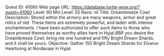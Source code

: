 Quest ID: 41060
Web page URL: https://database.turtle-wow.org/?quest=41060
Level: 60
Min Level: 55
Race: nil
Title: Dreambreeze Cowl
Description: Stored within the armory are many weapons, armor and great relics of old. These items are extremely powerful, and laden with intense enchantments. I have been authorized to offer such items to those who have proved themselves as worthy allies here in Hyjal.$B$BIf you desire the Dreambreeze Cowl, bring me one hundred and fifty Bright Dream Shards, and it shall be yours.
Objective: Gather 150 Bright Dream Shards for Elvanor Heartsong at Nordanaar in Hyjal.
